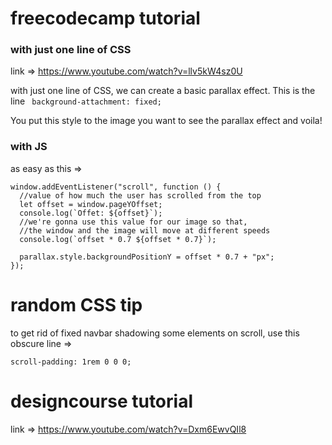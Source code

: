 # freecodecamp tutorial

### with just one line of CSS

link => https://www.youtube.com/watch?v=llv5kW4sz0U

with just one line of CSS, we can create a basic parallax effect. This is the line
` background-attachment: fixed;`

You put this style to the image you want to see the parallax effect and voila!

### with JS

as easy as this =>

```const parallax = document.getElementById("parallax");
window.addEventListener("scroll", function () {
  //value of how much the user has scrolled from the top
  let offset = window.pageYOffset;
  console.log(`Offet: ${offset}`);
  //we're gonna use this value for our image so that,
  //the window and the image will move at different speeds
  console.log(`offset * 0.7 ${offset * 0.7}`);

  parallax.style.backgroundPositionY = offset * 0.7 + "px";
});
```

# random CSS tip

to get rid of fixed navbar shadowing some elements on scroll, use this obscure line =>

`scroll-padding: 1rem 0 0 0;`

# designcourse tutorial

link => https://www.youtube.com/watch?v=Dxm6EwvQIl8
